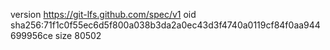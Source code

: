 version https://git-lfs.github.com/spec/v1
oid sha256:71f1c0f55ec6d5f800a038b3da2a0ec43d3f4740a0119cf84f0aa944699956ce
size 80502
